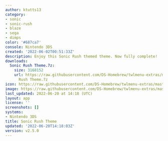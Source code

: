 ```yaml
---
author: ktutts13
category:
- sonic
- sonic-rush
- blaze
- sega
- dimps
color: '#687ca7'
console: Nintendo 3DS
created: '2022-06-02T00:51:33Z'
description: Enjoy this Sonic Rush themed theme. Now fully complete!
downloads:
  Sonic Rush Theme.7z:
    size: 3168152
    url: https://raw.githubusercontent.com/DS-Homebrew/twlmenu-extras/master/_nds/TWiLightMenu/3dsmenu/themes/Sonic
      Rush Theme.7z
icon: https://raw.githubusercontent.com/DS-Homebrew/twlmenu-extras/master/_nds/TWiLightMenu/3dsmenu/themes/meta/Sonic%20Rush%20Theme/icon.png
image: https://raw.githubusercontent.com/DS-Homebrew/twlmenu-extras/master/_nds/TWiLightMenu/3dsmenu/themes/meta/Sonic%20Rush%20Theme/icon.png
last_updated: 2022-06-20 at 14:18 (UTC)
layout: app
license: ''
screenshots: []
systems:
- Nintendo 3DS
title: Sonic Rush Theme
updated: '2022-06-20T14:18:03Z'
version: v2.5.0
---
```

